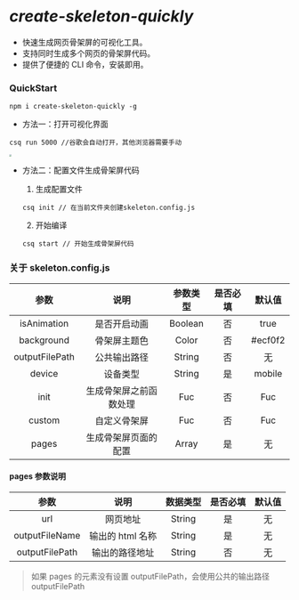 # _create-skeleton-quickly_

- 快速生成网页骨架屏的可视化工具。
- 支持同时生成多个网页的骨架屏代码。
- 提供了便捷的 CLI 命令，安装即用。

### QuickStart

```shell
npm i create-skeleton-quickly -g
```

- 方法一：打开可视化界面

```shell
csq run 5000 //谷歌会自动打开，其他浏览器需要手动
```

<img src="./img/look.gif" style="zoom: 25%;" />

- 方法二：配置文件生成骨架屏代码

  1. 生成配置文件

  ```shell
  csq init // 在当前文件夹创建skeleton.config.js
  ```

  2. 开始编译

  ```shell
  csq start // 开始生成骨架屏代码
  ```

### 关于 skeleton.config.js

|      参数      |          说明          | 参数类型 | 是否必填 | 默认值  |
| :------------: | :--------------------: | :------: | :------: | :-----: |
|  isAnimation   |      是否开启动画      | Boolean  |    否    |  true   |
|   background   |      骨架屏主题色      |  Color   |    否    | #ecf0f2 |
| outputFilePath |      公共输出路径      |  String  |    否    |   无    |
|     device     |        设备类型        |  String  |    是    | mobile  |
|      init      | 生成骨架屏之前函数处理 |   Fuc    |    否    |   Fuc   |
|     custom     |      自定义骨架屏      |   Fuc    |    否    |   Fuc   |
|     pages      |  生成骨架屏页面的配置  |  Array   |    是    |   无    |

#### pages 参数说明

|      参数      |       说明       | 数据类型 | 是否必填 | 默认值 |
| :------------: | :--------------: | :------: | :------: | :----: |
|      url       |     网页地址     |  String  |    是    |   无   |
| outputFileName | 输出的 html 名称 |  String  |    是    |   无   |
| outputFilePath |  输出的路径地址  |  String  |    否    |   无   |

> 如果 pages 的元素没有设置 outputFilePath，会使用公共的输出路径 outputFilePath
